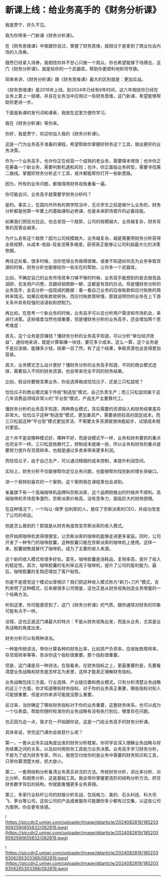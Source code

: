 # 新课上线：给业务高手的《财务分析课》

我是贾宁，好久不见。

我为你带来一门新课《财务分析课》。

在《财务思维课》中我跟你说过，掌握了财务思维，就相当于是拿到了商业社会内场的入场券。

既然已经拿入场券，我相信你并不甘心只做一个观众，你也希望能够下场搏击，这门《财务分析课》，就是给你的一个武器库，帮助你更顺利地斩将夺旗。

简单来讲，《财务分析课》跟《财务思维课》最大的区别就是：更加实战。

《财务思维课》是2018年上线，到2024年已经有6年时间，这六年相信你已经在业务上更上一层楼，并且在业务当中应用过一些财务思维，这门新课，希望能够帮助你更进一步。

下面是新课的发刊词和课表，我放在这里方便你学习。

我在《财务分析课》等你来。

你好，我是贾宁，欢迎你加入我的《财务分析课》。

这是一门为业务高手准备的课程，希望帮助你掌握好财务这个工具，做出更好的业务决策。

作为一个业务高手，也许你正在经营一个成熟的老业务，需要降本增效；也许你正在筹备一个新业务，需要判断机遇和风险；也许，你正面临业务转型，需要寻找第二曲线。掌握好财务分析这个工具，或许都能帮你打开一些新思路。

因为，所有的业务问题，都值得用财务视角重看一遍。

你可能会问，业务高手就需要学财务分析吗？

是的。事实上，在国内外所有的商学院当中，无论学生之前是做什么业务的，财务分析都是他第一年要上的基础课和必修课，也是未来职场晋升的必备技能。

如果我们把目光拉远，也会发现一个趋势，公司的规模越大，业务越复杂，财务背景的高管会越多。

为什么会有这个趋势？因为公司规模越大，业务越复杂，越是需要用财务分析获得全局视野，从成本-收益-现金流等多维度，获得真正能够让公司利益最大化的决策依据。

再往近处看，很多时候，当你觉得业务做得很难，或者不知道如何去为业务争取资源的时候，财务分析也能够给你一些实在的帮助，让你多一个武器库。

比如，不确定自己的业务市场竞争力够不够的时候，业务高手能想到的是去做竞品调研，去发用户问卷，去跟经销商聊一聊，这都是有效的办法。但是懂财务分析的业务高手，会去分析一组现成的数据：看一看自己业务的应收账款和应付账款的周转率情况。如果应收账款收转快，而应付账款周转慢，那就说明你的业务在上下游关系中具有较强的话语权和控制力。

再比如，在思考一个新业务的时候，业务高手可以去分析用户需求和市场机会，来进行决策。这些维度当然也很重要，但是懂财务分析的业务高手，还会增加两个思考维度：

首先，这个业务是否赚钱？懂财务分析的业务高手知道，可以分析“单位经济效益”，通俗地来讲，就是计算每赚一块钱，要花多少成本。这么一算，这个业务是不是应该做，能赚多少钱，结果一目了然，有了这个结果，争取资源也会变得更加容易。

其次，业务模式怎么设计更好？懂财务分析的业务高手知道，不同的商业模式选择，需要投入不同的财务资源，也会带来完全不同的财务结果。

比如，假设你要做坚果业务，你会选择做成恰恰瓜子，还是三只松鼠呢？

恰恰瓜子的商业模式属于传统“制造型”模式，自己负责生产；而三只松鼠则属于这几年消费品领域非常火的“平台型”模式，产品生产主要靠代工。

懂财务分析的业务高手知道，两种商业模式，背后需要的资源投入和财务结果差异非常大。恰恰瓜子这种“制造型”模式，更加重资产，需要承担较高的固定成本。而三只松鼠这种“平台型”模式更加灵活，不需要太多资源就很快能起步，试错成本相对更低。

这个并不是说哪种模式好，哪种不好，而是说模式不一样，业务和财务要抓的重点也完全不一样。三只松鼠依赖代工，控制成本就难一些，所以业务和财务的重点是要努力提升存货周转率，也就是通过多卖来带来更多利润。

而恰恰瓜子，由于自己生产，可以通过精细的成本控制，来提升利润空间。

实际上，财务分析不仅能够帮你定位业务问题，也能够帮你找到新的增长突破口。

讲一个我特别喜欢的一个案例，这个案例我在课程里也会讲到。

雀巢旗下有一个高端咖啡机品牌叫奈斯派索，这个品牌刚推出的时候并不顺利。高端咖啡机市场竞争激烈，奈斯派索价格高，没有竞争力，面临巨大的财务困境。

在这种情况下，一个叫让-保罗·加利耶的人，接任了奈斯派索的CEO，并成功改变了公司的命运。

他是怎么做到的？那就是从财务角度改变奈斯派索的收入模式。

他开始把咖啡机卖得很便宜，让奈斯派索的咖啡机能够走进更多家庭。同时，公司开发了一种专门的咖啡胶囊，这种胶囊只能在奈斯派索的咖啡机上使用。这样一来，胶囊销售就替代了咖啡机，成为了主要的收入来源。

这个新的收入模式有很多好处。首先，咖啡胶囊是消耗品，复购率高，提升了收入的稳定性。其次，咖啡胶囊的毛利率远高于咖啡机，提升了公司的盈利能力。最后，咖啡胶囊的复购还增加了客户粘性。

你是不是感觉这个模式似曾相识？我们把这种收入模式称为“剃刀+刀片”模式，吉列发明了这种模式，后来被很多公司借鉴，这也正是从财务视角创造业务增量的一个经典方法。

听到这里，你可能感受到了，这门《财务分析课》的气质，跟你通常对财务的印象可能有点不一样。

没错，这也正是这门课最大的特点：不是从财务视角出发，而是从业务，尤其是业务战略的角度出发。

财务分析可以有两种讲法。

一种是传统讲法，带你计算各种的财务比率，比如资产负债率，应收账款周转率，存货周转率等等，告诉你这个指标很重要，那个指标很重要。

但是，这门课是另一种讲法。在我看来，在财务指标之上，更最重要的是，先要看清楚业务战略和财务是怎样互为表里，这样才能真正理解财务指标。

业务战略包括三方面，行业选择、产业链位置和商业模式。只有分析清楚业务战略的这三个方面，你才知道哪些财务指标，对于你的业务真正重要，哪些指标对别人可能很重要，但是对你来讲可能就没那么重要。

反过来，当你确定了哪些财务指标对于你的业务重要，这套财务体系，也可以成为一个仪表盘，帮助你随时校准你的业务战略有没有执行到位，哪里存在问题。

也正因为这一点，我才在一开始跟你说，这是一门给业务高手的财务分析课。

具体来说，学完这门课你会收获什么呢？

第一，一套从业务实战角度出发的财务分析框架。你将学会深入理解业务战略与财务结果之间的关系，以及如何用财务工具助力业务决策。业务高手学习财务分析，不是为了成为财务专家，所以，我想交付给你的是业务中需要的财务知识和工具，只带你算清楚大帐，抓大放小。

第二，一套用结构分析看清业务真实状况的方法。传统财务分析，讲比率分析、对比分析、和趋势分析，这是基础工具。我会带你掌握更高阶的结构分析方法。抓住财务数字背后的结构，你就能看懂更多业务真相。

第三，多家行业标杆公司的财报分析实战，包括格力、美的、石头科技、科大讯飞、茅台等公司，这些公司的产品或者服务可能跟你多少都有过交集，以这些公司为案例，你会更有体感。

![https://piccdn2.umiwi.com/uploader/image/ddarticle/2024082819/1852039092590655832/082819.jpeg](https://piccdn2.umiwi.com/uploader/image/ddarticle/2024082819/1852039092590655832/082819.jpeg)

![https://piccdn2.umiwi.com/uploader/image/ddarticle/2024082819/1852039306265303368/082819.jpeg](https://piccdn2.umiwi.com/uploader/image/ddarticle/2024082819/1852039306265303368/082819.jpeg)

---
